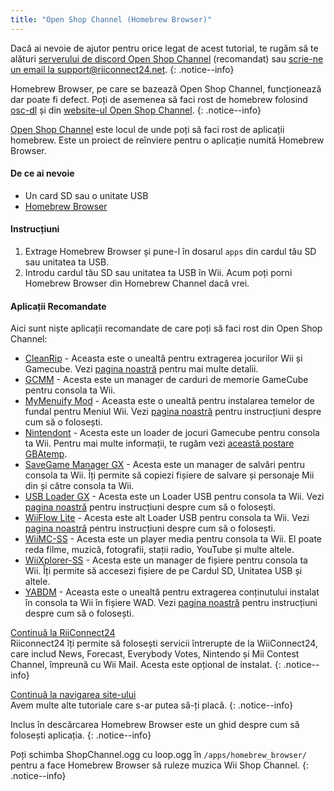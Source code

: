 ```yaml
---
title: "Open Shop Channel (Homebrew Browser)"
---
```


Dacă ai nevoie de ajutor pentru orice legat de acest tutorial, te rugăm să te alături [serverului de discord Open Shop Channel](https://discord.gg/osc) (recomandat) sau [scrie-ne un email la support@riiconnect24.net](mailto:support@riiconnect24.net).
{: .notice--info}

Homebrew Browser, pe care se bazează Open Shop Channel, funcționează dar poate fi defect. Poți de asemenea să faci rost de homebrew folosind [osc-dl](https://github.com/dhtdht020/osc-dl/releases/latest) și din [website-ul Open Shop Channel](https://oscwii.org/).
{: .notice--info}

[Open Shop Channel](https://oscwii.org/) este locul de unde poți să faci rost de aplicații homebrew. Este un proiect de reînviere pentru o aplicație numită Homebrew Browser.

#### De ce ai nevoie
* Un card SD sau o unitate USB
* [Homebrew Browser](/assets/files/homebrew_browser_v0.3.9e.zip)

#### Instrucțiuni

1. Extrage Homebrew Browser și pune-l în dosarul `apps` din cardul tău SD sau unitatea ta USB.
2. Introdu cardul tău SD sau unitatea ta USB în Wii. Acum poți porni Homebrew Browser din Homebrew Channel dacă vrei.

#### Aplicații Recomandate

Aici sunt niște aplicații recomandate de care poți să faci rost din Open Shop Channel:

- [CleanRip](https://oscwii.org/library/app/CleanRip) - Aceasta este o unealtă pentru extragerea jocurilor Wii și Gamecube. Vezi [pagina noastră](dump-games) pentru mai multe detalii.
- [GCMM](https://oscwii.org/library/app/gcmm) - Acesta este un manager de carduri de memorie GameCube pentru consola ta Wii.
- [MyMenuify Mod](https://oscwii.org/library/app/mymenuifymod) - Aceasta este o unealtă pentru instalarea temelor de fundal pentru Meniul Wii. Vezi [pagina noastră](themes) pentru instrucțiuni despre cum să o folosești.
- [Nintendont](https://oscwii.org/library/app/nintendont) - Acesta este un loader de jocuri Gamecube pentru consola ta Wii. Pentru mai multe informații, te rugăm vezi [această postare GBAtemp](https://gbatemp.net/threads/nintendont.349258/).
- [SaveGame Manager GX](https://oscwii.org/library/app/savegame_manager_gx) - Acesta este un manager de salvări pentru consola ta Wii. Îți permite să copiezi fișiere de salvare și personaje Mii din și către consola ta Wii.
- [USB Loader GX](https://oscwii.org/library/app/usbloader_gx) - Acesta este un Loader USB pentru consola ta Wii. Vezi [pagina noastră](usbloadergx) pentru instrucțiuni despre cum să o folosești.
- [WiiFlow Lite](https://oscwii.org/library/app/wiiflow) - Acesta este alt Loader USB pentru consola ta Wii. Vezi [pagina noastră](wiiflow) pentru instrucțiuni despre cum să o folosești.
- [WiiMC-SS](https://oscwii.org/library/app/wiimc-ss) - Acesta este un player media pentru consola ta Wii. El poate reda filme, muzică, fotografii, stații radio, YouTube și multe altele.
- [WiiXplorer-SS](https://oscwii.org/library/app/wiixplorer-ss) - Acesta este un manager de fișiere pentru consola ta Wii. Îți permite să accesezi fișiere de pe Cardul SD, Unitatea USB și altele.
- [YABDM](https://oscwii.org/library/app/Yet-Another-BlueDump-Mod) - Aceasta este o unealtă pentru extragerea conținutului instalat în consola ta Wii în fișiere WAD. Vezi [pagina noastră](dump-wads) pentru instrucțiuni despre cum să o folosești.

[Continuă la RiiConnect24](riiconnect24)<br> Riiconnect24 îți permite să folosești servicii întrerupte de la WiiConnect24, care includ News, Forecast, Everybody Votes, Nintendo și Mii Contest Channel, împreună cu Wii Mail. Acesta este opțional de instalat.
{: .notice--info}

[Continuă la navigarea site-ului](site-navigation)<br> Avem multe alte tutoriale care s-ar putea să-ți placă.
{: .notice--info}

Inclus în descărcarea Homebrew Browser este un ghid despre cum să folosești aplicația.
{: .notice--info}

Poți schimba ShopChannel.ogg cu loop.ogg în `/apps/homebrew_browser/` pentru a face Homebrew Browser să ruleze muzica Wii Shop Channel.
{: .notice--info}
